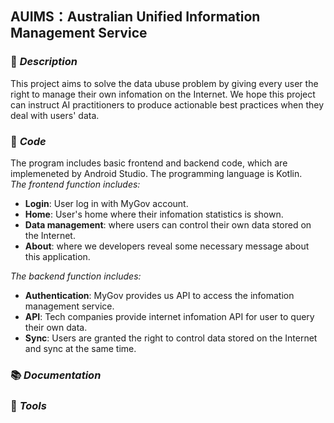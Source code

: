 ## AUIMS：Australian Unified Information Management Service

### :memo: *Description*
This project aims to solve the data ubuse problem by giving every user the right to manage their own infomation on the Internet. We hope this project can instruct AI practitioners to produce actionable best practices when they deal with users' data.

### :hammer: *Code*  
The program includes basic frontend and backend code, which are implemeneted by Android Studio. The programming language is Kotlin.  
*The frontend function includes:* 
- **Login**: User log in with MyGov account.  
- **Home**: User's home where their infomation statistics is shown.  
- **Data management**: where users can control their own data stored on the Internet.  
- **About**: where we developers reveal some necessary message about this application.  

*The backend function includes:*   
- **Authentication**: MyGov provides us API to access the infomation management service.  
- **API**: Tech companies provide internet infomation API for user to query their own data.  
- **Sync**: Users are granted the right to control data stored on the Internet and sync at the same time.  

### :books: *Documentation*



### :wrench: *Tools*
